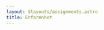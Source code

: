 ```yaml
---
layout: $layouts/assignments.astro
title: Erfarenhet
---
```


<!-- Add for more content in astro template under <slot></slot> -->
